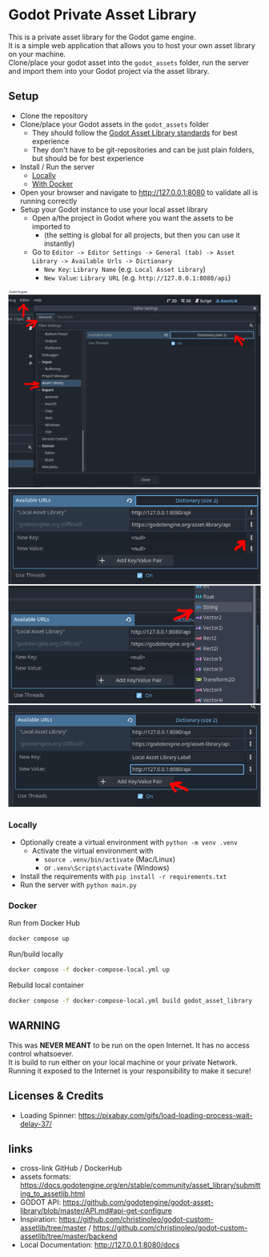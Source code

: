 # Godot Private Asset Library

This is a private asset library for the Godot game engine.  
It is a simple web application that allows you to host your own asset library on your machine.  
Clone/place your godot asset into the `godot_assets` folder, run the server and import them into your Godot project via the asset library.    

## Setup

* Clone the repository 
* Clone/place your Godot assets in the `godot_assets` folder
  * They should follow the [Godot Asset Library standards](https://docs.godotengine.org/en/stable/community/asset_library/submitting_to_assetlib.html) for best experience 
  * They don't have to be git-repositories and can be just plain folders, but should be for best experience
* Install / Run the server
  * [Locally](#Locally)
  * [With Docker](#Docker)
* Open your browser and navigate to http://127.0.0.1:8080 to validate all is running correctly
* Setup your Godot instance to use your local asset library
  * Open a/the project in Godot where you want the assets to be imported to
    * (the setting is global for all projects, but then you can use it instantly)
  * Go to `Editor -> Editor Settings -> General (tab) -> Asset Library -> Available Urls -> Dictionary`
    * `New Key`: `Library Name` (e.g. `Local Asset Library`)
    * `New Value`: `Library URL` (e.g. `http://127.0.0.1:8080/api`)


![Open Editor Settings](/github_assets/add_asset_library_1.png "Open Editor Settings")
![Open Dictionary](/github_assets/add_asset_library_2.png "Open Dictionary")
![Add type String](/github_assets/add_asset_library_3.png "Add type String")
![Add Key-Value pair](/github_assets/add_asset_library_4.png "Add Key-Value pair")


### Locally

* Optionally create a virtual environment with `python -m venv .venv`
  * Activate the virtual environment with
    * `source .venv/bin/activate` (Mac/Linux) 
    * or `.venv\Scripts\activate` (Windows)
* Install the requirements with `pip install -r requirements.txt`
* Run the server with `python main.py`

### Docker

Run from Docker Hub
```bash
docker compose up
```

Run/build locally
```bash
docker compose -f docker-compose-local.yml up
```
Rebuild local container
```bash
docker compose -f docker-compose-local.yml build godot_asset_library
```

## WARNING

This was **NEVER MEANT** to be run on the open Internet. It has no access control whatsoever.  
It is build to run either on your local machine or your private Network.  
Running it exposed to the Internet is your responsibility to make it secure!

## Licenses & Credits

* Loading Spinner: https://pixabay.com/gifs/load-loading-process-wait-delay-37/

## links

* cross-link GitHub / DockerHub
* assets formats: https://docs.godotengine.org/en/stable/community/asset_library/submitting_to_assetlib.html
* GODOT API: https://github.com/godotengine/godot-asset-library/blob/master/API.md#api-get-configure
* Inspiration: https://github.com/christinoleo/godot-custom-assetlib/tree/master / https://github.com/christinoleo/godot-custom-assetlib/tree/master/backend
* Local Documentation: http://127.0.0.1:8080/docs
